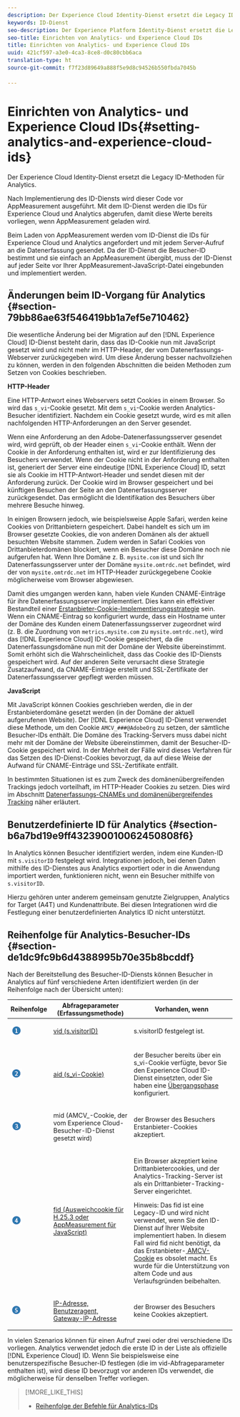 ```yaml
---
description: Der Experience Cloud Identity-Dienst ersetzt die Legacy ID-Methoden für Analytics.
keywords: ID-Dienst
seo-description: Der Experience Platform Identity-Dienst ersetzt die Legacy ID-Methoden für Analytics.
seo-title: Einrichten von Analytics- und Experience Cloud IDs
title: Einrichten von Analytics- und Experience Cloud IDs
uuid: 421cf597-a3e0-4ca3-8ce8-d0c80cbb6aca
translation-type: ht
source-git-commit: f7f23d89649a888f5e9d8c94526b550fbda7045b

---
```



# Einrichten von Analytics- und Experience Cloud IDs{#setting-analytics-and-experience-cloud-ids}

Der Experience Cloud Identity-Dienst ersetzt die Legacy ID-Methoden für Analytics.

Nach Implementierung des ID-Diensts wird dieser Code vor AppMeasurement ausgeführt. Mit dem ID-Dienst werden die IDs für Experience Cloud und Analytics abgerufen, damit diese Werte bereits vorliegen, wenn AppMeasurement geladen wird.

Beim Laden von AppMeasurement werden vom ID-Dienst die IDs für Experience Cloud und Analytics angefordert und mit jedem Server-Aufruf an die Datenerfassung gesendet. Da der ID-Dienst die Besucher-ID bestimmt und sie einfach an AppMeasurement übergibt, muss der ID-Dienst auf jeder Seite vor Ihrer AppMeasurement-JavaScript-Datei eingebunden und implementiert werden.

## Änderungen beim ID-Vorgang für Analytics {#section-79bb86ae63f546419bb1a7ef5e710462}

Die wesentliche Änderung bei der Migration auf den [!DNL Experience Cloud] ID-Dienst besteht darin, dass das ID-Cookie nun mit JavaScript gesetzt wird und nicht mehr im HTTP-Header, der vom Datenerfassungs-Webserver zurückgegeben wird. Um diese Änderung besser nachvollziehen zu können, werden in den folgenden Abschnitten die beiden Methoden zum Setzen von Cookies beschrieben.

**HTTP-Header**

Eine HTTP-Antwort eines Webservers setzt Cookies in einem Browser. So wird das `s_vi`-Cookie gesetzt. Mit dem `s_vi`-Cookie werden Analytics-Besucher identifiziert. Nachdem ein Cookie gesetzt wurde, wird es mit allen nachfolgenden HTTP-Anforderungen an den Server gesendet.

Wenn eine Anforderung an den Adobe-Datenerfassungsserver gesendet wird, wird geprüft, ob der Header einen `s_vi`-Cookie enthält. Wenn der Cookie in der Anforderung enthalten ist, wird er zur Identifizierung des Besuchers verwendet. Wenn der Cookie nicht in der Anforderung enthalten ist, generiert der Server eine eindeutige [!DNL Experience Cloud] ID, setzt sie als Cookie im HTTP-Antwort-Header und sendet diesen mit der Anforderung zurück. Der Cookie wird im Browser gespeichert und bei künftigen Besuchen der Seite an den Datenerfassungsserver zurückgesendet. Das ermöglicht die Identifikation des Besuchers über mehrere Besuche hinweg.

In einigen Browsern jedoch, wie beispielsweise Apple Safari, werden keine Cookies von Drittanbietern gespeichert. Dabei handelt es sich um im Browser gesetzte Cookies, die von anderen Domänen als der aktuell besuchten Website stammen. Zudem werden in Safari Cookies von Drittanbieterdomänen blockiert, wenn ein Besucher diese Domäne noch nie aufgerufen hat. Wenn Ihre Domäne z. B. `mysite.com` ist und sich Ihr Datenerfassungsserver unter der Domäne `mysite.omtrdc.net` befindet, wird der von `mysite.omtrdc.net` im HTTP-Header zurückgegebene Cookie möglicherweise vom Browser abgewiesen.

Damit dies umgangen werden kann, haben viele Kunden CNAME-Einträge für ihre Datenerfassungsserver implementiert. Dies kann ein effektiver Bestandteil einer [Erstanbieter-Cookie-Implementierungsstrategie](https://marketing.adobe.com/resources/help/en_US/whitepapers/first_party_cookies/) sein. Wenn ein CNAME-Eintrag so konfiguriert wurde, dass ein Hostname unter der Domäne des Kunden einem Datenerfassungsserver zugeordnet wird (z. B. die Zuordnung von `metrics.mysite.com` zu `mysite.omtrdc.net`), wird das [!DNL Experience Cloud] ID-Cookie gespeichert, da die Datenerfassungsdomäne nun mit der Domäne der Website übereinstimmt. Somit erhöht sich die Wahrscheinlicheit, dass das Cookie des ID-Diensts gespeichert wird. Auf der anderen Seite verursacht diese Strategie Zusatzaufwand, da CNAME-Einträge erstellt und SSL-Zertifikate der Datenerfassungsserver gepflegt werden müssen.

**JavaScript**

Mit JavaScript können Cookies geschrieben werden, die in der Erstanbieterdomäne gesetzt werden (in der Domäne der aktuell aufgerufenen Website). Der [!DNL Experience Cloud] ID-Dienst verwendet diese Methode, um den Cookie `AMCV_###@AdobeOrg` zu setzen, der sämtliche Besucher-IDs enthält. Die Domäne des Tracking-Servers muss dabei nicht mehr mit der Domäne der Website übereinstimmen, damit der Besucher-ID-Cookie gespeichert wird. In der Mehrheit der Fälle wird dieses Verfahren für das Setzen des ID-Dienst-Cookies bevorzugt, da auf diese Weise der Aufwand für CNAME-Einträge und SSL-Zertifikate entfällt.

In bestimmten Situationen ist es zum Zweck des domänenübergreifenden Trackings jedoch vorteilhaft, im HTTP-Header Cookies zu setzen. Dies wird im Abschnitt [Datenerfassungs-CNAMEs und domänenübergreifendes Tracking](../../reference/analytics-reference/cname.md#concept-4df91f8a30ad4ec7a01eb943d579cc9d) näher erläutert.

## Benutzerdefinierte ID für Analytics {#section-b6a7bd19e9ff432390010062450808f6}

In Analytics können Besucher identifiziert werden, indem eine Kunden-ID mit `s.visitorID` festgelegt wird. Integrationen jedoch, bei denen Daten mithilfe des ID-Dienstes aus Analytics exportiert oder in die Anwendung importiert werden, funktionieren nicht, wenn ein Besucher mithilfe von `s.visitorID`.

Hierzu gehören unter anderem gemeinsam genutzte Zielgruppen, Analytics for Target (A4T) und Kundenattribute. Bei diesen Integrationen wird die Festlegung einer benutzerdefinierten Analytics ID nicht unterstützt.

## Reihenfolge für Analytics-Besucher-IDs {#section-de1dc9fc9b6d4388995b70e35b8bcddf}

Nach der Bereitstellung des Besucher-ID-Diensts können Besucher in Analytics auf fünf verschiedene Arten identifiziert werden (in der Reihenfolge nach der Übersicht unten):

<table id="table_D267D36451F643D1BB68AF6FEAA6AD1A"> 
 <thead> 
  <tr> 
   <th colname="col1" class="entry"> Reihenfolge </th> 
   <th colname="col2" class="entry"> Abfrageparameter (Erfassungsmethode) </th> 
   <th colname="col3" class="entry"> Vorhanden, wenn </th> 
  </tr> 
 </thead>
 <tbody> 
  <tr> 
   <td colname="col1"> <p> <img id="image_9F3E58898A1B4F40BBDEF5ADE362E55C" src="assets/step1_icon.png" /> </p> </td> 
   <td colname="col2"> <p> <a href="https://marketing.adobe.com/resources/help/de_DE/sc/implement/?f=visid_custom" format="http" scope="external"> vid (s.visitorID)</a> </p> </td> 
   <td colname="col3"> <p>s.visitorID festgelegt ist. </p> </td> 
  </tr> 
  <tr> 
   <td colname="col1"> <p> <img id="image_77A06981672745B6AEA8BB4D55911CCA" src="assets/step2_icon.png" /> </p> </td> 
   <td colname="col2"> <p> <a href="https://marketing.adobe.com/resources/help/de_DE/sc/implement/?f=visid_analytics" format="http" scope="external"> aid (s_vi-Cookie)</a> </p> </td> 
   <td colname="col3"> <p>der Besucher bereits über ein s_vi-Cookie verfügte, bevor Sie den <span class="keyword">Experience Cloud</span> ID-Dienst einsetzten, oder Sie haben eine <a href="../../reference/analytics-reference/grace-period.md" format="dita" scope="local">Übergangsphase</a> konfiguriert. </p> </td> 
  </tr> 
  <tr> 
   <td colname="col1"> <p> <img id="image_0A950B1A6B004387AFEE8EED882739CB" src="assets/step3_icon.png" /> </p> </td> 
   <td colname="col2"> <p>mid (AMCV_-Cookie, der vom Experience Cloud-Besucher-ID-Dienst gesetzt wird) </p> </td> 
   <td colname="col3"> <p>der Browser des Besuchers Erstanbieter-Cookies akzeptiert. </p> </td> 
  </tr> 
  <tr> 
   <td colname="col1"> <p> <img id="image_6F0ED8FE3EF846CA8E6ECCC3C0070D85" src="assets/step4_icon.png" /> </p> </td> 
   <td colname="col2"> <p> <a href="https://marketing.adobe.com/resources/help/de_DE/sc/implement/?f=visid_fallback" format="http" scope="external"> fid (Ausweichcookie für H.25.3 oder AppMeasurement für JavaScript)</a> </p> </td> 
   <td colname="col3"> <p>Ein Browser akzeptiert keine Drittanbietercookies, und der Analytics-Tracking-Server ist als ein Drittanbieter-Tracking-Server eingerichtet. </p> <p> <p>Hinweis: Das <span class="codeph">fid</span> ist eine Legacy-ID und wird nicht verwendet, wenn Sie den ID-Dienst auf Ihrer Website implementiert haben. In diesem Fall wird <span class="codeph">fid</span> nicht benötigt, da das Erstanbieter-<a href="../../introduction/cookies.md" format="dita" scope="local"> AMCV-Cookie</a> es obsolet macht. Es wurde für die Unterstützung von altem Code und aus Verlaufsgründen beibehalten. </p> </p> </td> 
  </tr> 
  <tr> 
   <td colname="col1"> <p> <img id="image_23D8C0EB69EC4084BC237B5B98C036F4" src="assets/step5_icon.png" /> </p> </td> 
   <td colname="col2"> <p> <a href="https://marketing.adobe.com/resources/help/de_DE/sc/implement/?f=visid_fallback" format="http" scope="external"> IP-Adresse, Benutzeragent, Gateway-IP-Adresse</a> </p> </td> 
   <td colname="col3"> <p>der Browser des Besuchers keine Cookies akzeptiert. </p> </td> 
  </tr> 
 </tbody> 
</table>

In vielen Szenarios können für einen Aufruf zwei oder drei verschiedene IDs vorliegen. Analytics verwendet jedoch die erste ID in der Liste als offizielle [!DNL Experience Cloud] ID. Wenn Sie beispielsweise eine benutzerspezifische Besucher-ID festlegen (die im vid-Abfrageparameter enthalten ist), wird diese ID bevorzugt vor anderen IDs verwendet, die möglicherweise für denselben Treffer vorliegen.

>[!MORE_LIKE_THIS]
>
>* [Reihenfolge der Befehle für Analytics-IDs](../../reference/analytics-reference/analytics-order-of-operations.md#concept-b92935b4fff545adb4773f3728bc15ef)

